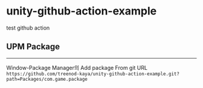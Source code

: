 # unity-github-action-example

test github action

## UPM Package
----
Window-Package Manager의 Add package From git URL
`https://github.com/treenod-kaya/unity-github-action-example.git?path=Packages/com.game.package`
